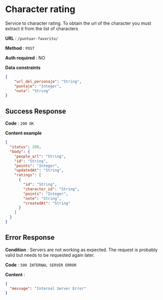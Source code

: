 # Character rating

Service to character rating. To obtain the url of the character you must extract it from the list of characters

**URL** : `/puntuar-favorito/`

**Method** : `POST`

**Auth required** : NO

**Data constraints**

```json
{
    "url_del_personaje": "String",
    "puntaje": "Integer",
    "nota": "String"
}
```

## Success Response

**Code** : `200 OK`

**Content example**

```json
{
  "status": 200,
  "body": {
    "people_url": "String",
    "id": "String",
    "points": "Integer",
    "updatedAt": "String",
    "ratings": [
      {
        "id": "String",
        "character_id": "String",
        "points": "Integer",
        "note": "String",
        "createdAt": "String"
      }
    ]
  }
}
```

## Error Response

**Condition** : Servers are not working as expected. The request is probably valid but needs to be requested again later.

**Code** : `500 INTERNAL SERVER ERROR`

**Content** :

```json
{
  "message": "Internal Server Error"
}
```